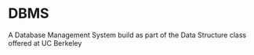 # DBMS
A Database Management System build as part of the Data Structure class offered at UC Berkeley
